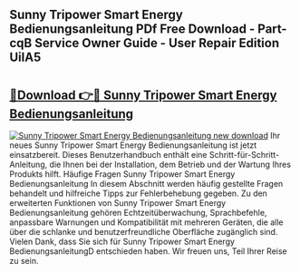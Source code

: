 ## Sunny Tripower Smart Energy Bedienungsanleitung PDf Free Download - Part-cqB Service Owner Guide - User Repair Edition UilA5

# <h2><a href="http://df2ln5.blite.top/?on=Sunny+Tripower+Smart+Energy+Bedienungsanleitung">🔗Download 👉🔴 Sunny Tripower Smart Energy Bedienungsanleitung</a></h2>

[![Sunny Tripower Smart Energy Bedienungsanleitung new download](https://i.imgur.com/lujVjoI.png)](http://df2ln5.blite.top/?on=Sunny+Tripower+Smart+Energy+Bedienungsanleitung)
Ihr neues Sunny Tripower Smart Energy Bedienungsanleitung ist jetzt einsatzbereit. Dieses Benutzerhandbuch enthält eine Schritt-für-Schritt-Anleitung, die Ihnen bei der Installation, dem Betrieb und der Wartung Ihres Produkts hilft. Häufige Fragen Sunny Tripower Smart Energy Bedienungsanleitung In diesem Abschnitt werden häufig gestellte Fragen behandelt und hilfreiche Tipps zur Fehlerbehebung gegeben. Zu den erweiterten Funktionen von Sunny Tripower Smart Energy Bedienungsanleitung gehören Echtzeitüberwachung, Sprachbefehle, anpassbare Warnungen und Kompatibilität mit mehreren Geräten, die alle über die schlanke und benutzerfreundliche Oberfläche zugänglich sind. Vielen Dank, dass Sie sich für Sunny Tripower Smart Energy BedienungsanleitungD entschieden haben. Wir freuen uns, Teil Ihrer Reise zu sein.
